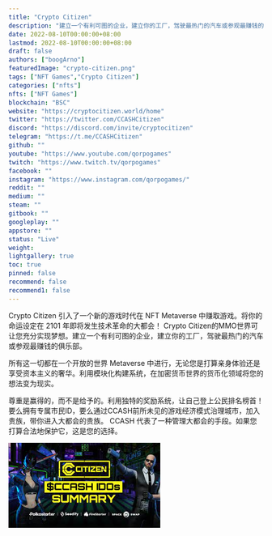 ```yaml
---
title: "Crypto Citizen"
description: "建立一个有利可图的企业，建立你的工厂，驾驶最热门的汽车或参观最赚钱的俱乐部。在大都会设定你的命运！"
date: 2022-08-10T00:00:00+08:00
lastmod: 2022-08-10T00:00:00+08:00
draft: false
authors: ["boogArno"]
featuredImage: "crypto-citizen.png"
tags: ["NFT Games","Crypto Citizen"]
categories: ["nfts"]
nfts: ["NFT Games"]
blockchain: "BSC"
website: "https://cryptocitizen.world/home"
twitter: "https://twitter.com/CCASHCitizen"
discord: "https://discord.com/invite/cryptocitizen"
telegram: "https://t.me/CCASHCitizen"
github: ""
youtube: "https://www.youtube.com/qorpogames"
twitch: "https://www.twitch.tv/qorpogames"
facebook: ""
instagram: "https://www.instagram.com/qorpogames/"
reddit: ""
medium: ""
steam: ""
gitbook: ""
googleplay: ""
appstore: ""
status: "Live"
weight: 
lightgallery: true
toc: true
pinned: false
recommend: false
recommend1: false
---
```

<p>Crypto Citizen 引入了一个新的游戏时代在 NFT Metaverse 中赚取游戏。将你的命运设定在 2101 年即将发生技术革命的大都会！ Crypto Citizen的MMO世界可让您充分实现梦想。建立一个有利可图的企业，建立你的工厂，驾驶最热门的汽车或参观最赚钱的俱乐部。</p>
<p>所有这一切都在一个开放的世界 Metaverse 中进行，无论您是打算亲身体验还是享受资本主义的奢华。利用模块化构建系统，在加密货币世界的货币化领域将您的想法变为现实。</p>
<p>尊重是赢得的，而不是给予的。利用独特的奖励系统，让自己登上公民排名榜首！要么拥有专属市民ID，要么通过CCASH前所未见的游戏经济模式治理城市，加入贵族，带你进入大都会的贵族。 CCASH 代表了一种管理大都会的手段。如果您打算合法地保护它，这是您的选择。</p>

![下载](下载.jpg)
